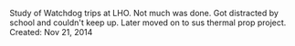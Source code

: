 Study of Watchdog trips at LHO. Not much was done. Got distracted by school and couldn't keep up. Later moved on to sus thermal prop project. Created: Nov 21, 2014 